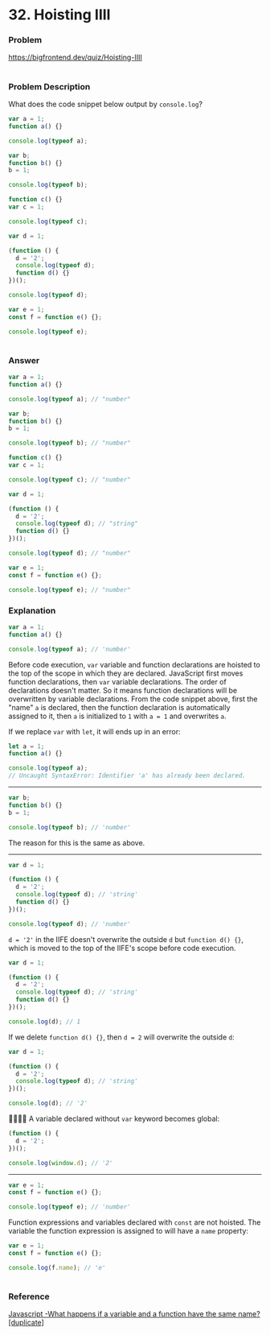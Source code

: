 # 32. Hoisting IIII

### Problem

https://bigfrontend.dev/quiz/Hoisting-IIII

#

### Problem Description

What does the code snippet below output by `console.log`?

```js
var a = 1;
function a() {}

console.log(typeof a);

var b;
function b() {}
b = 1;

console.log(typeof b);

function c() {}
var c = 1;

console.log(typeof c);

var d = 1;

(function () {
  d = '2';
  console.log(typeof d);
  function d() {}
})();

console.log(typeof d);

var e = 1;
const f = function e() {};

console.log(typeof e);
```

#

### Answer

```js
var a = 1;
function a() {}

console.log(typeof a); // "number"

var b;
function b() {}
b = 1;

console.log(typeof b); // "number"

function c() {}
var c = 1;

console.log(typeof c); // "number"

var d = 1;

(function () {
  d = '2';
  console.log(typeof d); // "string"
  function d() {}
})();

console.log(typeof d); // "number"

var e = 1;
const f = function e() {};

console.log(typeof e); // "number"
```

### Explanation

```js
var a = 1;
function a() {}

console.log(typeof a); // 'number'
```

Before code execution, `var` variable and function declarations are hoisted to the top of the scope in which they are declared. JavaScript first moves function declarations, then `var` variable declarations. The order of declarations doesn't matter. So it means function declarations will be overwritten by variable declarations. From the code snippet above, first the "name" `a` is declared, then the function declaration is automatically assigned to it, then `a` is initialized to `1` with `a = 1` and overwrites `a`.

If we replace `var` with `let`, it will ends up in an error:

```js
let a = 1;
function a() {}

console.log(typeof a);
// Uncaught SyntaxError: Identifier 'a' has already been declared.
```

---

```js
var b;
function b() {}
b = 1;

console.log(typeof b); // 'number'
```

The reason for this is the same as above.

---

```js
var d = 1;

(function () {
  d = '2';
  console.log(typeof d); // 'string'
  function d() {}
})();

console.log(typeof d); // 'number'
```

`d = '2'` in the IIFE doesn't overwrite the outside `d` but `function d() {}`, which is moved to the top of the IIFE's scope before code execution.

```js
var d = 1;

(function () {
  d = '2';
  console.log(typeof d); // 'string'
  function d() {}
})();

console.log(d); // 1
```

If we delete `function d() {}`, then `d = 2` will overwrite the outside `d`:

```js
var d = 1;

(function () {
  d = '2';
  console.log(typeof d); // 'string'
})();

console.log(d); // '2'
```

🙋‍♀️🙋‍♂️ A variable declared without `var` keyword becomes global:

```js
(function () {
  d = '2';
})();

console.log(window.d); // '2'
```

---

```js
var e = 1;
const f = function e() {};

console.log(typeof e); // 'number'
```

Function expressions and variables declared with `const` are not hoisted. The variable the function expression is assigned to will have a `name` property:

```js
var e = 1;
const f = function e() {};

console.log(f.name); // 'e'
```

#

### Reference

[Javascript -What happens if a variable and a function have the same name? [duplicate]](https://stackoverflow.com/questions/45769024/javascript-what-happens-if-a-variable-and-a-function-have-the-same-name)

